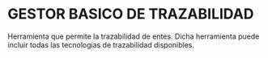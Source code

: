 # GESTOR  BASICO DE TRAZABILIDAD
Herramienta que permite la trazabilidad de entes.
Dicha herramienta puede incluir todas las tecnologias de trazabilidad disponibles.







